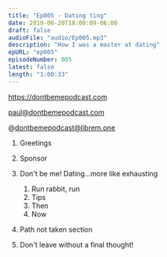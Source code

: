```yaml
---
title: "Ep005 - Dating ting"
date: 2019-06-20T18:00:09-06:00
draft: false
audioFile: "audio/Ep005.mp3"
description: "How I was a master at dating"
epURL: "ep005"
episodeNumber: 005
latest: false
length: "1:00:33"
---
```


https://dontbemepodcast.com

paul@dontbemepodcast.com

@dontbemepodcast@librem.one

1. Greetings

1. Sponsor
1. Don't be me! Dating...more like exhausting
    1. Run rabbit, run
    2. Tips
    3. Then
    4. Now
1. Path not taken section
1. Don't leave without a final thought!